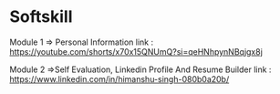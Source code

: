 # Softskill

Module 1
=> Personal Information link : https://youtube.com/shorts/x70x15QNUmQ?si=qeHNhpynNBqjgx8j

Module 2
=>Self Evaluation, Linkedin Profile And Resume Builder link : https://www.linkedin.com/in/himanshu-singh-080b0a20b/
